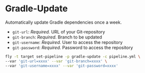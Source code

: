 # Gradle-Update

Automatically update Gradle dependencies once a week.

* `git-url`: *Required.* URL of your Git-repository
* `git-branch`: *Required.* Branch to be updated
* `git-username`: *Required.* User to access the repository
* `git-password`: *Required.* Password to access the repository

```bash
fly -t target set-pipeline -p gradle-update -c pipeline.yml \
--var 'git-url=xxxx' --var 'git-branch=xxxx' \
--var 'git-username=xxxx' --var 'git-password=xxxx'
```